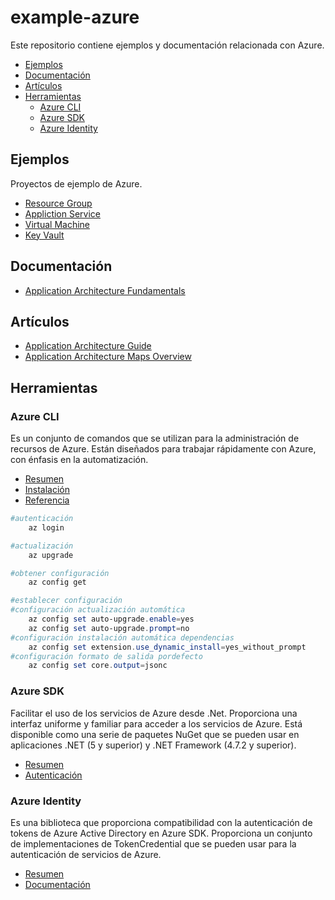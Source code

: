 # example-azure

Este repositorio contiene ejemplos y documentación relacionada con Azure.

- [Ejemplos](#ejemplos)
- [Documentación](#documentación)
- [Artículos](#artículos)
- [Herramientas](#herramientas)
  - [Azure CLI](#azure-cli)
  - [Azure SDK](#azure-sdk)
  - [Azure Identity](#azure-identity)

## Ejemplos

Proyectos de ejemplo de Azure.

- [Resource Group](/resource-group/README.md)
- [Appliction Service](/application-service/README.md)
- [Virtual Machine](/virtual-machine/README.md)
- [Key Vault](/key-vault/README.md)

## Documentación

- [Application Architecture Fundamentals](https://learn.microsoft.com/en-us/azure/architecture/guide)

## Artículos

- [Application Architecture Guide](http://bit.ly/2BppIFo)
- [Application Architecture Maps Overview](https://medium.com/@kanchan.tewary/microsoft-azure-mind-maps-86bd6e442988)

## Herramientas

### Azure CLI

Es un conjunto de comandos que se utilizan para la administración de recursos de Azure. Están diseñados para trabajar rápidamente con Azure, con énfasis en la automatización.

- [Resumen](https://learn.microsoft.com/en-us/cli/azure/what-is-azure-cli)
- [Instalación](https://learn.microsoft.com/en-us/cli/azure/install-azure-cli)
- [Referencia](https://learn.microsoft.com/en-us/cli/azure/reference-index)

```powershell
#autenticación
    az login
```

```powershell
#actualización
    az upgrade
```

```powershell
#obtener configuración
    az config get
```

```powershell
#establecer configuración
#configuración actualización automática
    az config set auto-upgrade.enable=yes
    az config set auto-upgrade.prompt=no
#configuración instalación automática dependencias
    az config set extension.use_dynamic_install=yes_without_prompt
#configuración formato de salida pordefecto
    az config set core.output=jsonc
```

### Azure SDK

Facilitar el uso de los servicios de Azure desde .Net. Proporciona una interfaz uniforme y familiar para acceder a los servicios de Azure. Está disponible como una serie de paquetes NuGet que se pueden usar en aplicaciones .NET (5 y superior) y .NET Framework (4.7.2 y superior).

- [Resumen](https://learn.microsoft.com/en-us/dotnet/azure/sdk/azure-sdk-for-dotnet)
- [Autenticación](https://learn.microsoft.com/en-us/dotnet/azure/sdk/authentication)

### Azure Identity

Es una biblioteca que proporciona compatibilidad con la autenticación de tokens de Azure Active Directory en Azure SDK. Proporciona un conjunto de implementaciones de TokenCredential que se pueden usar para la autenticación de servicios de Azure.

- [Resumen](https://learn.microsoft.com/en-us/dotnet/api/overview/azure/identity-readme)
- [Documentación](https://azuresdkdocs.blob.core.windows.net/$web/dotnet/Azure.Identity/1.9.0/index.html)
